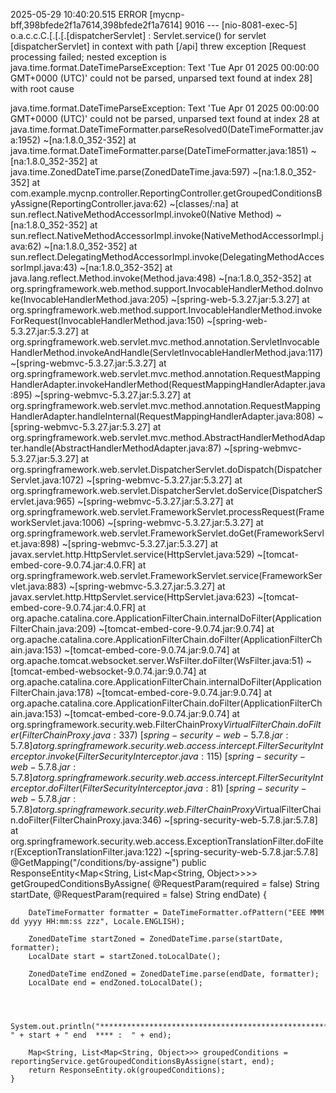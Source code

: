2025-05-29 10:40:20.515 ERROR [mycnp-bff,398bfede2f1a7614,398bfede2f1a7614] 9016 --- [nio-8081-exec-5] o.a.c.c.C.[.[.[.[dispatcherServlet]      : Servlet.service() for servlet [dispatcherServlet] in context with path [/api] threw exception [Request processing failed; nested exception is java.time.format.DateTimeParseException: Text 'Tue Apr 01 2025 00:00:00 GMT+0000 (UTC)' could not be parsed, unparsed text found at index 28] with root cause

java.time.format.DateTimeParseException: Text 'Tue Apr 01 2025 00:00:00 GMT+0000 (UTC)' could not be parsed, unparsed text found at index 28
	at java.time.format.DateTimeFormatter.parseResolved0(DateTimeFormatter.java:1952) ~[na:1.8.0_352-352]
	at java.time.format.DateTimeFormatter.parse(DateTimeFormatter.java:1851) ~[na:1.8.0_352-352]
	at java.time.ZonedDateTime.parse(ZonedDateTime.java:597) ~[na:1.8.0_352-352]
	at com.example.mycnp.controller.ReportingController.getGroupedConditionsByAssigne(ReportingController.java:62) ~[classes/:na]
	at sun.reflect.NativeMethodAccessorImpl.invoke0(Native Method) ~[na:1.8.0_352-352]
	at sun.reflect.NativeMethodAccessorImpl.invoke(NativeMethodAccessorImpl.java:62) ~[na:1.8.0_352-352]
	at sun.reflect.DelegatingMethodAccessorImpl.invoke(DelegatingMethodAccessorImpl.java:43) ~[na:1.8.0_352-352]
	at java.lang.reflect.Method.invoke(Method.java:498) ~[na:1.8.0_352-352]
	at org.springframework.web.method.support.InvocableHandlerMethod.doInvoke(InvocableHandlerMethod.java:205) ~[spring-web-5.3.27.jar:5.3.27]
	at org.springframework.web.method.support.InvocableHandlerMethod.invokeForRequest(InvocableHandlerMethod.java:150) ~[spring-web-5.3.27.jar:5.3.27]
	at org.springframework.web.servlet.mvc.method.annotation.ServletInvocableHandlerMethod.invokeAndHandle(ServletInvocableHandlerMethod.java:117) ~[spring-webmvc-5.3.27.jar:5.3.27]
	at org.springframework.web.servlet.mvc.method.annotation.RequestMappingHandlerAdapter.invokeHandlerMethod(RequestMappingHandlerAdapter.java:895) ~[spring-webmvc-5.3.27.jar:5.3.27]
	at org.springframework.web.servlet.mvc.method.annotation.RequestMappingHandlerAdapter.handleInternal(RequestMappingHandlerAdapter.java:808) ~[spring-webmvc-5.3.27.jar:5.3.27]
	at org.springframework.web.servlet.mvc.method.AbstractHandlerMethodAdapter.handle(AbstractHandlerMethodAdapter.java:87) ~[spring-webmvc-5.3.27.jar:5.3.27]
	at org.springframework.web.servlet.DispatcherServlet.doDispatch(DispatcherServlet.java:1072) ~[spring-webmvc-5.3.27.jar:5.3.27]
	at org.springframework.web.servlet.DispatcherServlet.doService(DispatcherServlet.java:965) ~[spring-webmvc-5.3.27.jar:5.3.27]
	at org.springframework.web.servlet.FrameworkServlet.processRequest(FrameworkServlet.java:1006) ~[spring-webmvc-5.3.27.jar:5.3.27]
	at org.springframework.web.servlet.FrameworkServlet.doGet(FrameworkServlet.java:898) ~[spring-webmvc-5.3.27.jar:5.3.27]
	at javax.servlet.http.HttpServlet.service(HttpServlet.java:529) ~[tomcat-embed-core-9.0.74.jar:4.0.FR]
	at org.springframework.web.servlet.FrameworkServlet.service(FrameworkServlet.java:883) ~[spring-webmvc-5.3.27.jar:5.3.27]
	at javax.servlet.http.HttpServlet.service(HttpServlet.java:623) ~[tomcat-embed-core-9.0.74.jar:4.0.FR]
	at org.apache.catalina.core.ApplicationFilterChain.internalDoFilter(ApplicationFilterChain.java:209) ~[tomcat-embed-core-9.0.74.jar:9.0.74]
	at org.apache.catalina.core.ApplicationFilterChain.doFilter(ApplicationFilterChain.java:153) ~[tomcat-embed-core-9.0.74.jar:9.0.74]
	at org.apache.tomcat.websocket.server.WsFilter.doFilter(WsFilter.java:51) ~[tomcat-embed-websocket-9.0.74.jar:9.0.74]
	at org.apache.catalina.core.ApplicationFilterChain.internalDoFilter(ApplicationFilterChain.java:178) ~[tomcat-embed-core-9.0.74.jar:9.0.74]
	at org.apache.catalina.core.ApplicationFilterChain.doFilter(ApplicationFilterChain.java:153) ~[tomcat-embed-core-9.0.74.jar:9.0.74]
	at org.springframework.security.web.FilterChainProxy$VirtualFilterChain.doFilter(FilterChainProxy.java:337) ~[spring-security-web-5.7.8.jar:5.7.8]
	at org.springframework.security.web.access.intercept.FilterSecurityInterceptor.invoke(FilterSecurityInterceptor.java:115) ~[spring-security-web-5.7.8.jar:5.7.8]
	at org.springframework.security.web.access.intercept.FilterSecurityInterceptor.doFilter(FilterSecurityInterceptor.java:81) ~[spring-security-web-5.7.8.jar:5.7.8]
	at org.springframework.security.web.FilterChainProxy$VirtualFilterChain.doFilter(FilterChainProxy.java:346) ~[spring-security-web-5.7.8.jar:5.7.8]
	at org.springframework.security.web.access.ExceptionTranslationFilter.doFilter(ExceptionTranslationFilter.java:122) ~[spring-security-web-5.7.8.jar:5.7.8]
 @GetMapping("/conditions/by-assigne")
    public ResponseEntity<Map<String, List<Map<String, Object>>>> getGroupedConditionsByAssigne(
            @RequestParam(required = false) String startDate,
            @RequestParam(required = false) String endDate) {

        DateTimeFormatter formatter = DateTimeFormatter.ofPattern("EEE MMM dd yyyy HH:mm:ss zzz", Locale.ENGLISH);

        ZonedDateTime startZoned = ZonedDateTime.parse(startDate, formatter);
        LocalDate start = startZoned.toLocalDate();

        ZonedDateTime endZoned = ZonedDateTime.parse(endDate, formatter);
        LocalDate end = endZoned.toLocalDate();



        System.out.println("********************************************************start*****: " + start + " end  **** :  " + end);

        Map<String, List<Map<String, Object>>> groupedConditions = reportingService.getGroupedConditionsByAssigne(start, end);
        return ResponseEntity.ok(groupedConditions);
    }
